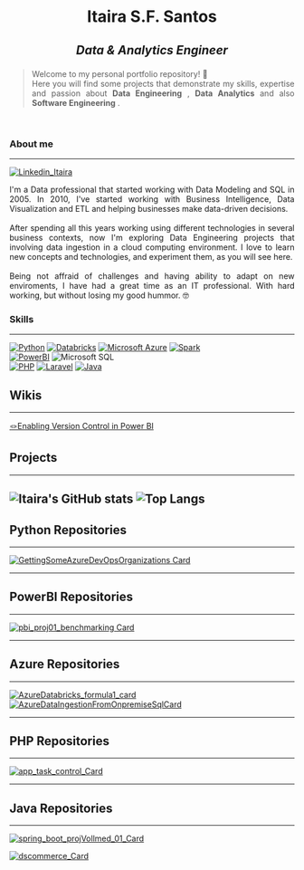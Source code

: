 # <p align="center"> Itaira S.F. Santos </p>

## <p align="center">  *Data & Analytics Engineer* </p> 

> <p style="text-align: justify "> Welcome to my personal portfolio repository! 👋 <br>
>    Here you will find some projects that demonstrate my skills, expertise and passion about <strong>Data Engineering</strong> , <strong>Data Analytics</strong> and also <strong>Software Engineering</strong> . </p>
<br>

### About me
---
[![Linkedin_Itaira](https://img.shields.io/badge/LinkedIn-0077B5?style=for-the-badge&logo=linkedin&logoColor=white)](https://www.linkedin.com/in/itaira-santos/)
<p style="text-align: justify ">  I'm a Data professional that started working with Data Modeling and SQL in 2005. In 2010, I've started working with Business Intelligence, Data Visualization and ETL and helping businesses make data-driven decisions. <br><br>
After spending all this years working using different technologies in several business contexts, now I'm exploring Data Engineering projects that involving data ingestion in a cloud computing environment.
I love to learn new concepts and technologies, and experiment them, as you will see here. <br><br>
Being not affraid of challenges and having ability to adapt on new enviroments, I have had a great time as an IT professional. With hard working, but without losing my good hummor. 🤓 </p>

### Skills
---
[![Python](https://img.shields.io/badge/Python-FFD43B?style=for-the-badge&logo=python&logoColor=blue)](#python-repositories)
[![Databricks](https://img.shields.io/badge/Databricks-FF3621?style=for-the-badge&logo=Databricks&logoColor=white)](#azure-repositories)
[![Microsoft Azure](https://img.shields.io/badge/microsoft%20azure-0089D6?style=for-the-badge&logo=microsoft-azure&logoColor=white)](#azure-repositories) 
[![Spark](https://img.shields.io/badge/Apache_Spark-FFFFFF?style=for-the-badge&logo=apachespark&logoColor=#E35A16)](#azure_repositories) <br>
[![PowerBI](https://img.shields.io/badge/PowerBI-F2C811?style=for-the-badge&logo=Power%20BI&logoColor=white)](#powerbi-repositories)
![Microsoft SQL](https://img.shields.io/badge/Microsoft_SQL_Server-CC2927?style=for-the-badge&logo=microsoft-sql-server&logoColor=white) <br>
[![PHP](https://img.shields.io/badge/PHP-777BB4?style=for-the-badge&logo=php&logoColor=white)](#php-repositories)
[![Laravel](https://img.shields.io/badge/Laravel-FF2D20?style=for-the-badge&logo=laravel&logoColor=white)](#php-repositories)
[![Java](https://img.shields.io/badge/Spring-6DB33F?style=for-the-badge&logo=spring&logoColor=white)](#java-repositories)

## Wikis
---
[🪢Enabling Version Control in Power BI](https://github.com/ItaSsa/ItaSsa/wiki/Source-Control-on-Power-BI)

## Projects
---
 ![Itaira's GitHub stats](https://github-readme-stats.vercel.app/api?username=ItaSsa&hide=contribs,prs)          ![Top Langs](https://github-readme-stats.vercel.app/api/top-langs/?username=ItaSsa&hide_progress=true)       
---
## Python Repositories
----

[![GettingSomeAzureDevOpsOrganizations Card](https://github-readme-stats.vercel.app/api/pin/?username=ItaSsa&repo=GettingSomeAzureDevOpsOrganizations&theme=highcontrast)](https://github.com/ItaSsa/GettingSomeAzureDevOpsOrganizations)

---
## PowerBI Repositories
---

[![pbi_proj01_benchmarking Card](https://github-readme-stats.vercel.app/api/pin/?username=ItaSsa&repo=pbi_proj01_benchmarking&theme=highcontrast)](https://github.com/ItaSsa/pbi_proj01_benchmarking)

---
## Azure Repositories
---
[![AzureDatabricks_formula1_card](https://github-readme-stats.vercel.app/api/pin/?username=ItaSsa&repo=AzureDatabricks_formula1&theme=highcontrast)](https://github.com/ItaSsa/AzureDatabricks_formula1)            [![AzureDataIngestionFromOnpremiseSqlCard](https://github-readme-stats.vercel.app/api/pin/?username=ItaSsa&repo=projAzureDataIngestionFromOnpremiseSql&theme=highcontrast)](https://github.com/ItaSsa/projAzureDataIngestionFromOnpremiseSql)

---
## PHP Repositories
---

[![app_task_control_Card](https://github-readme-stats.vercel.app/api/pin/?username=ItaSsa&repo=app_task_control&theme=highcontrast)](https://github.com/ItaSsa/app_task_control)

---
## Java Repositories
---
[![spring_boot_projVollmed_01_Card](https://github-readme-stats.vercel.app/api/pin/?username=ItaSsa&repo=spring_boot_projVollmed_01&theme=highcontrast)](https://github.com/ItaSsa/spring_boot_projVollmed_01)

[![dscommerce_Card](https://github-readme-stats.vercel.app/api/pin/?username=ItaSsa&repo=dscommerce&theme=highcontrast)](https://github.com/ItaSsa/dscommerce)
